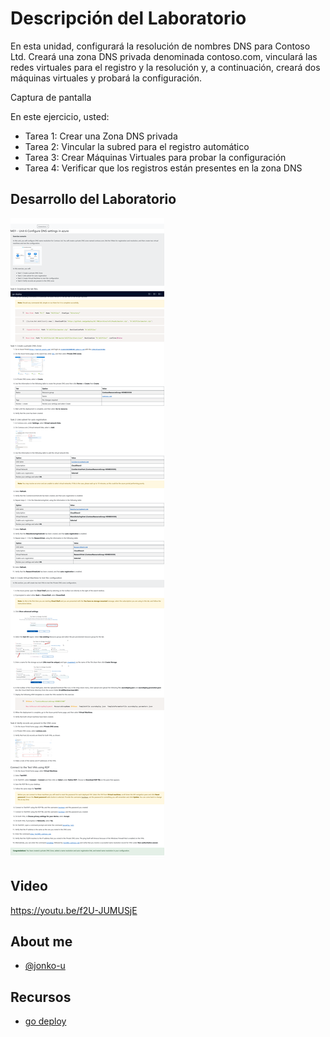# Descripción del Laboratorio
En esta unidad, configurará la resolución de nombres DNS para Contoso Ltd. Creará una zona DNS privada denominada contoso.com, vinculará las redes virtuales para el registro y la resolución y, a continuación, creará dos máquinas virtuales y probará la configuración.

Captura de pantalla

En este ejercicio, usted:

- Tarea 1: Crear una Zona DNS privada
- Tarea 2: Vincular la subred para el registro automático
- Tarea 3: Crear Máquinas Virtuales para probar la configuración
- Tarea 4: Verificar que los registros están presentes en la zona DNS


## Desarrollo del Laboratorio
![Logo](/AZ-700-Designing%20%20and%20Implementing%20Microsoft%20Azure%20Networking%20Solutions/M01%20-%20Unit6-%20Configure%20DNS%20settings%20in%20Azure/screenshots/Unit06.png)

## Video
https://youtu.be/f2U-JUMUSjE

## About me
- [@jonko-u](https://github.com/jonko-u)

## Recursos
- [go deploy](https://lms.godeploy.it/)


